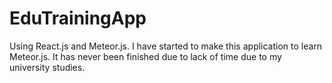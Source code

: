 # EduTrainingApp
Using React.js and Meteor.js.
I have started to make this application to learn Meteor.js. It has never been finished due to lack of time due to my university studies.

